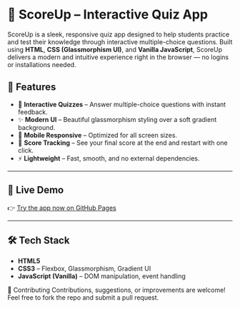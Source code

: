 # 🎯 ScoreUp – Interactive Quiz App

ScoreUp is a sleek, responsive quiz app designed to help students practice and test their knowledge through interactive multiple-choice questions. Built using **HTML**, **CSS (Glassmorphism UI)**, and **Vanilla JavaScript**, ScoreUp delivers a modern and intuitive experience right in the browser — no logins or installations needed.
## 🌟 Features

- 🧠 **Interactive Quizzes** – Answer multiple-choice questions with instant feedback.
- ✨ **Modern UI** – Beautiful glassmorphism styling over a soft gradient background.
- 📱 **Mobile Responsive** – Optimized for all screen sizes.
- 🔄 **Score Tracking** – See your final score at the end and restart with one click.
- ⚡ **Lightweight** – Fast, smooth, and no external dependencies.

---

## 🚀 Live Demo

👉 [Try the app now on GitHub Pages]([https://vaibhaveethorat11.github.io/ScoreUp/])

---

## 🛠️ Tech Stack

- **HTML5**
- **CSS3** – Flexbox, Glassmorphism, Gradient UI
- **JavaScript (Vanilla)** – DOM manipulation, event handling








🤝 Contributing
Contributions, suggestions, or improvements are welcome! Feel free to fork the repo and submit a pull request.

